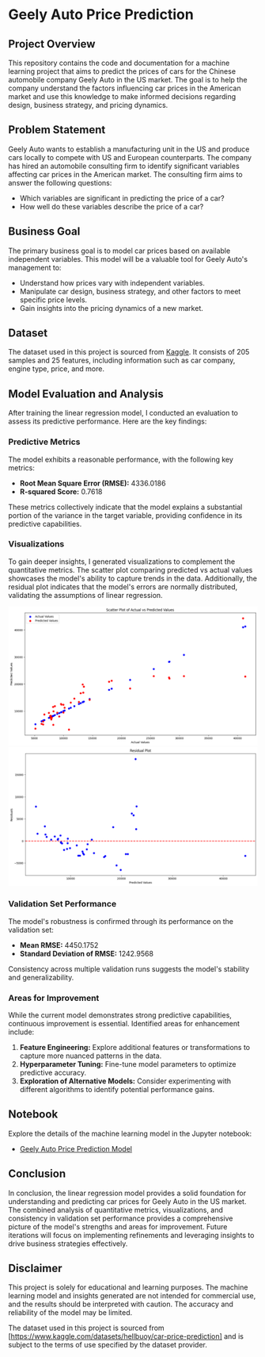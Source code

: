 # Geely Auto Price Prediction

## Project Overview

This repository contains the code and documentation for a machine learning project that aims to predict the prices of cars for the Chinese automobile company Geely Auto in the US market. The goal is to help the company understand the factors influencing car prices in the American market and use this knowledge to make informed decisions regarding design, business strategy, and pricing dynamics.

## Problem Statement

Geely Auto wants to establish a manufacturing unit in the US and produce cars locally to compete with US and European counterparts. The company has hired an automobile consulting firm to identify significant variables affecting car prices in the American market. The consulting firm aims to answer the following questions:

- Which variables are significant in predicting the price of a car?
- How well do these variables describe the price of a car?

## Business Goal

The primary business goal is to model car prices based on available independent variables. This model will be a valuable tool for Geely Auto's management to:

- Understand how prices vary with independent variables.
- Manipulate car design, business strategy, and other factors to meet specific price levels.
- Gain insights into the pricing dynamics of a new market.

## Dataset

The dataset used in this project is sourced from [Kaggle](https://www.kaggle.com/datasets/hellbuoy/car-price-prediction). It consists of 205 samples and 25 features, including information such as car company, engine type, price, and more.

## Model Evaluation and Analysis

After training the linear regression model, I conducted an evaluation to assess its predictive performance. Here are the key findings:

### Predictive Metrics

The model exhibits a reasonable performance, with the following key metrics:

- **Root Mean Square Error (RMSE):** 4336.0186
- **R-squared Score:** 0.7618

These metrics collectively indicate that the model explains a substantial portion of the variance in the target variable, providing confidence in its predictive capabilities.

### Visualizations

To gain deeper insights, I generated visualizations to complement the quantitative metrics. The scatter plot comparing predicted vs actual values showcases the model's ability to capture trends in the data. Additionally, the residual plot indicates that the model's errors are normally distributed, validating the assumptions of linear regression.

![Scatter Plot](media/scatterplot.png)
![Residual Plot](media/residualplot.png)

### Validation Set Performance

The model's robustness is confirmed through its performance on the validation set:

- **Mean RMSE:** 4450.1752
- **Standard Deviation of RMSE:** 1242.9568

Consistency across multiple validation runs suggests the model's stability and generalizability.

### Areas for Improvement

While the current model demonstrates strong predictive capabilities, continuous improvement is essential. Identified areas for enhancement include:

1. **Feature Engineering:** Explore additional features or transformations to capture more nuanced patterns in the data.
2. **Hyperparameter Tuning:** Fine-tune model parameters to optimize predictive accuracy.
3. **Exploration of Alternative Models:** Consider experimenting with different algorithms to identify potential performance gains.

## Notebook

Explore the details of the machine learning model in the Jupyter notebook:

- [Geely Auto Price Prediction Model](/car.ipynb)

## Conclusion

In conclusion, the linear regression model provides a solid foundation for understanding and predicting car prices for Geely Auto in the US market. The combined analysis of quantitative metrics, visualizations, and consistency in validation set performance provides a comprehensive picture of the model's strengths and areas for improvement. Future iterations will focus on implementing refinements and leveraging insights to drive business strategies effectively.

## Disclaimer

This project is solely for educational and learning purposes. The machine learning model and insights generated are not intended for commercial use, and the results should be interpreted with caution. The accuracy and reliability of the model may be limited.

The dataset used in this project is sourced from [https://www.kaggle.com/datasets/hellbuoy/car-price-prediction] and is subject to the terms of use specified by the dataset provider.
